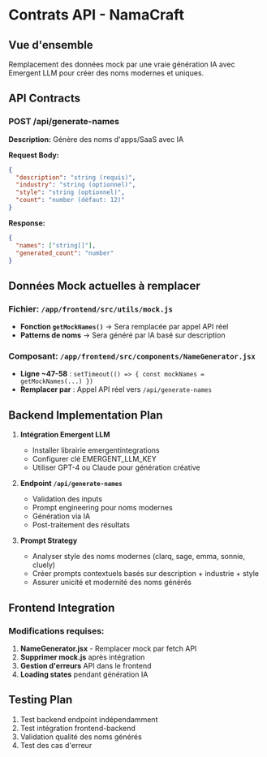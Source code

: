 # Contrats API - NamaCraft

## Vue d'ensemble
Remplacement des données mock par une vraie génération IA avec Emergent LLM pour créer des noms modernes et uniques.

## API Contracts

### POST /api/generate-names
**Description:** Génère des noms d'apps/SaaS avec IA

**Request Body:**
```json
{
  "description": "string (requis)",
  "industry": "string (optionnel)", 
  "style": "string (optionnel)",
  "count": "number (défaut: 12)"
}
```

**Response:**
```json
{
  "names": ["string[]"],
  "generated_count": "number"
}
```

## Données Mock actuelles à remplacer

### Fichier: `/app/frontend/src/utils/mock.js`
- **Fonction `getMockNames()`** → Sera remplacée par appel API réel
- **Patterns de noms** → Sera généré par IA basé sur description

### Composant: `/app/frontend/src/components/NameGenerator.jsx`
- **Ligne ~47-58** : `setTimeout(() => { const mockNames = getMockNames(...) })` 
- **Remplacer par** : Appel API réel vers `/api/generate-names`

## Backend Implementation Plan

1. **Intégration Emergent LLM**
   - Installer librairie emergentintegrations 
   - Configurer clé EMERGENT_LLM_KEY
   - Utiliser GPT-4 ou Claude pour génération créative

2. **Endpoint `/api/generate-names`**
   - Validation des inputs
   - Prompt engineering pour noms modernes
   - Génération via IA
   - Post-traitement des résultats

3. **Prompt Strategy**
   - Analyser style des noms modernes (clarq, sage, emma, sonnie, cluely)
   - Créer prompts contextuels basés sur description + industrie + style
   - Assurer unicité et modernité des noms générés

## Frontend Integration

### Modifications requises:
1. **NameGenerator.jsx** - Remplacer mock par fetch API
2. **Supprimer mock.js** après intégration
3. **Gestion d'erreurs** API dans le frontend
4. **Loading states** pendant génération IA

## Testing Plan
1. Test backend endpoint indépendamment
2. Test intégration frontend-backend  
3. Validation qualité des noms générés
4. Test des cas d'erreur
